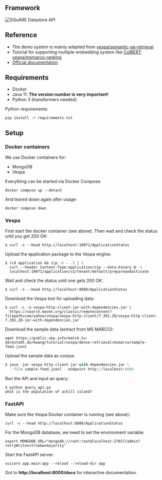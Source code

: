 ## Framework

![SQuARE Datastore API](https://user-images.githubusercontent.com/71278644/123296137-ac33ba00-d516-11eb-9c87-de7203c1e459.png)

## Reference
- The demo system is mainly adapted from [vespa/semantic-qa-retrieval](https://github.com/vespa-engine/sample-apps/tree/master/semantic-qa-retrieval)
- Tutorial for supporting multiple-embedding system like [ColBERT](https://github.com/stanford-futuredata/ColBERT): [vespa/msmarco-ranking](https://github.com/vespa-engine/sample-apps/blob/master/msmarco-ranking/passage-ranking.md)
- [Official documentation](https://docs.vespa.ai/en/vespa-quick-start.html)

## Requirements
- Docker
- Java 11: **The version number is very important!**
- Python 3 (transformers needed)

Python requirements:
```
pip install -r requirements.txt
```

## Setup

### Docker containers

We use Docker containers for:
- MongoDB
- Vespa

Everything can be started via Docker Compose:
```
docker compose up --detach
```

And teared down again after usage:
```
docker compose down
```

### Vespa

First start the docker container (see above).
Then wait and check the status until you get 200 OK:
```shell
$ curl -s --head http://localhost:19071/ApplicationStatus
```

Upload the application package to the Vespa engine:
```shell
$ (cd application && zip -r - .) | \
  curl --header Content-Type:application/zip --data-binary @- \
  localhost:19071/application/v2/tenant/default/prepareandactivate
```

Wait and check the status until one gets 200 OK:
```shell
$ curl -s --head http://localhost:8080/ApplicationStatus
```

Download the Vespa tool for uploading data:
```shell
$ curl -L -o vespa-http-client-jar-with-dependencies.jar \
  https://search.maven.org/classic/remotecontent?filepath=com/yahoo/vespa/vespa-http-client/7.391.28/vespa-http-client-7.391.28-jar-with-dependencies.jar
```

Download the sample data (extract from MS MARCO):
```
wget https://public.ukp.informatik.tu-darmstadt.de/kwang/tutorial/vespa/dense-retrieval/msmarco/sample-feed.jsonl
```

Upload the sample data as corpus:
```python
$ java -jar vespa-http-client-jar-with-dependencies.jar \
  --file sample-feed.jsonl --endpoint http://localhost:8080
```

Run the API and input an query:
```
$ python query_api.py
what is the population of achill island?
```

### FastAPI

Make sure the Vespa Docker container is running (see above):
```shell
curl -s --head http://localhost:8080/ApplicationStatus
```

For the MongoDB database, we need to set the environment variable: 
```
export MONGODB_URL="mongodb://root:root@localhost:27017/admin?retryWrites=true&w=majority"
```

Start the FastAPI server:
```
uvicorn app.main:app --reload --reload-dir app
```

Got to **http://localhost:8000/docs** for interactive documentation.
